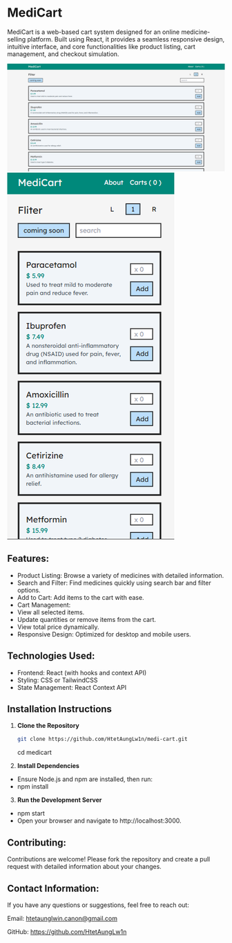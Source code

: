 # MediCart

MediCart is a web-based cart system designed for an online medicine-selling platform.
Built using React, it provides a seamless responsive design,
intuitive interface, and core functionalities like product listing, cart management, and checkout simulation.

![Alt text](public/desktopSize.png)
![Alt text](public/phoneSize.png)

## Features:

- Product Listing: Browse a variety of medicines with detailed information.
- Search and Filter: Find medicines quickly using search bar and filter options.
- Add to Cart: Add items to the cart with ease.
- Cart Management:
- View all selected items.
- Update quantities or remove items from the cart.
- View total price dynamically.
- Responsive Design: Optimized for desktop and mobile users.

## Technologies Used:

- Frontend: React (with hooks and context API)
- Styling: CSS or TailwindCSS
- State Management: React Context API

## Installation Instructions

1. **Clone the Repository**

   ```bash
   git clone https://github.com/HtetAungLw1n/medi-cart.git
   ```

   cd medicart

2. **Install Dependencies**

- Ensure Node.js and npm are installed, then run:
- npm install

3. **Run the Development Server**

- npm start
- Open your browser and navigate to http://localhost:3000.

## Contributing:

Contributions are welcome! Please fork the repository and create a pull request
with detailed information about your changes.

## Contact Information:

If you have any questions or suggestions, feel free to reach out:

Email: htetaunglwin.canon@gmail.com

GitHub: https://github.com/HtetAungLw1n
